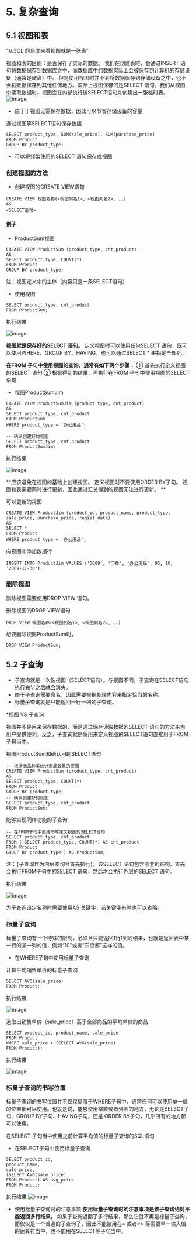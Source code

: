 # 5. 复杂查询
## 5.1 视图和表
 “从SQL 的角度来看视图就是一张表”

视图和表的区别：是否保存了实际的数据。
我们在创建表时，会通过INSERT 语句将数据保存到数据库之中，而数据库中的数据实际上会被保存到计算机的存储设备（通常是硬盘）中。
但是使用视图时并不会将数据保存到存储设备之中，也不会将数据保存到其他任何地方。实际上视图保存的是SELECT 语句。我们从视图中读取数据时，视图会在内部执行该SELECT语句并创建出一张临时表。
![image](https://user-images.githubusercontent.com/42672511/117231507-e60b0d00-ae51-11eb-934e-ef24ad2157cd.png)


* 由于于视图无需保存数据，因此可以节省存储设备的容量

通过视图等SELECT语句保存数据

~~~
SELECT product_type, SUM(sale_price), SUM(purchase_price)
FROM Product
GROUP BY product_type;
~~~

* 可以将频繁使用的SELECT 语句保存成视图


### 创建视图的方法

* 创建视图的CREATE VIEW语句

~~~
CREATE VIEW 视图名称(<视图列名1>, <视图列名2>, ……)
AS
<SELECT语句>
~~~


#### 例子

* ProductSum视图
~~~
CREATE VIEW ProductSum (product_type, cnt_product)
AS
SELECT product_type, COUNT(*)
FROM Product
GROUP BY product_type;
~~~

注：视图定义中的主体（内容只是一条SELECT语句）



* 使用视图
~~~
SELECT product_type, cnt_product
FROM ProductSum;
~~~

执行结果

![image](https://user-images.githubusercontent.com/42672511/117234146-012c4b80-ae57-11eb-8534-a9b0a6b0b45b.png)


**视图就是保存好的SELECT 语句。**
定义视图时可以使用任何SELECT 语句，既可以使用WHERE、GROUP BY、HAVING，也可以通过SELECT * 来指定全部列。


**在FROM 子句中使用视图的查询，通常有如下两个步骤：**
① 首先执行定义视图的SELECT 语句
② 根据得到的结果，再执行在FROM 子句中使用视图的SELECT 语句


* 视图ProductSumJim
~~~
CREATE VIEW ProductSumJim (product_type, cnt_product)
AS
SELECT product_type, cnt_product
FROM ProductSum
WHERE product_type = '办公用品';
~~~

~~~
-- 确认创建好的视图
SELECT product_type, cnt_product
FROM ProductSumJim;
~~~

执行结果

![image](https://user-images.githubusercontent.com/42672511/117235108-b57aa180-ae58-11eb-96c7-d4829948b01c.png)


**应该避免在视图的基础上创建视图。
定义视图时不要使用ORDER BY子句。
视图和表需要同时进行更新，因此通过汇总得到的视图无法进行更新。
**


可以更新的视图
~~~
CREATE VIEW ProductJim (product_id, product_name, product_type, sale_price, purchase_price, regist_date)
AS
SELECT *
FROM Product
WHERE product_type = '办公用品';
~~~


向视图中添加数据行
~~~
INSERT INTO ProductJim VALUES ('0009', '印章', '办公用品', 95, 10, '2009-11-30');
~~~


### 删除视图

删除视图需要使用DROP VIEW 语句。

删除视图的DROP VIEW语句

~~~
DROP VIEW 视图名称(<视图列名1>, <视图列名2>, ……)
~~~

想要删除视图ProductSum时，
~~~
DROP VIEW ProductSum;
~~~



## 5.2 子查询

* 子查询就是一次性视图（SELECT语句）。与视图不同，子查询在SELECT语句执行完毕之后就会消失。
* 由于子查询需要命名，因此需要根据处理内容来指定恰当的名称。
* 标量子查询就是只能返回一行一列的子查询。

*视图 VS 子查询

视图并不是用来保存数据的，而是通过保存读取数据的SELECT 语句的方法来为用户提供便利。反之，子查询就是将用来定义视图的SELECT语句直接用于FROM子句当中。

视图ProductSum和确认用的SELECT语句

~~~
-- 根据商品种类统计商品数量的视图
CREATE VIEW ProductSum (product_type, cnt_product)
AS
SELECT product_type, COUNT(*)
FROM Product
GROUP BY product_type;
-- 确认创建好的视图
SELECT product_type, cnt_product
FROM ProductSum;
~~~


能够实现同样功能的子查询

~~~
-- 在FROM子句中直接书写定义视图的SELECT语句
SELECT product_type, cnt_product
FROM ( SELECT product_type, COUNT(*) AS cnt_product
FROM Product
GROUP BY product_type ) AS ProductSum;
~~~

注：【子查询作为内层查询会首先执行】。该SELECT 语句包含嵌套的结构，首先会执行FROM子句中的SELECT 语句，然后才会执行外层的SELECT 语句。

执行结果

![image](https://user-images.githubusercontent.com/42672511/117237145-e066f480-ae5c-11eb-84f5-c7342c7046be.png)



为子查询设定名称时需要使用AS 关键字，该关键字有时也可以省略。


### 标量子查询

标量子查询有一个特殊的限制，必须且只能返回1行1列的结果，也就是返回表中某一行的某一列的值，例如“10”或者“东京都”这样的值。


* 在WHERE子句中使用标量子查询

计算平均销售单价的标量子查询

~~~
SELECT AVG(sale_price)
FROM Product;
~~~

执行结果

![image](https://user-images.githubusercontent.com/42672511/117237811-46a04700-ae5e-11eb-8cd4-0f1141511aa0.png)


选取出销售单价（sale_price）高于全部商品的平均单价的商品

~~~
SELECT product_id, product_name, sale_price
FROM Product
WHERE sale_price > (SELECT AVG(sale_price)
FROM Product);
~~~


执行结果

![image](https://user-images.githubusercontent.com/42672511/117237852-5f106180-ae5e-11eb-9bb1-33f5939c03fa.png)


### 标量子查询的书写位置

标量子查询的书写位置并不仅仅局限于WHERE子句中，通常任何可以使用单一值的位置都可以使用。也就是说，能够使用常数或者列名的地方，无论是SELECT子句、GROUP BY子句、HAVING子句，还是
ORDER BY子句，几乎所有的地方都可以使用。


在SELECT 子句当中使用之前计算平均值的标量子查询的SQL语句


* 在SELECT子句中使用标量子查询
~~~
SELECT product_id,
product_name,
sale_price,
(SELECT AVG(sale_price)
FROM Product) AS avg_price
FROM Product;
~~~


执行结果
![image](https://user-images.githubusercontent.com/42672511/117259810-fe465080-ae80-11eb-9f59-f748ec17af51.png)


* 使用标量子查询时的注意事项
**使用标量子查询时的注意事项是该子查询绝对不能返回多行结果。**
如果子查询返回了多行结果，那么它就不再是标量子查询，而仅仅是一个普通的子查询了，因此不能被用在= 或者<> 等需要单一输入值的运算符当中，也不能用在SELECT等子句当中。




